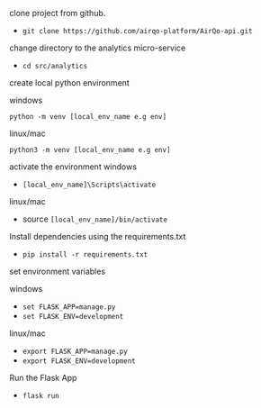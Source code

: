 clone project from github.
- `git clone https://github.com/airqo-platform/AirQo-api.git`

change directory to the analytics micro-service
- `cd src/analytics`

create local python environment

windows

`python -m venv [local_env_name e.g env]`

linux/mac

`python3 -m venv [local_env_name e.g env]`

activate the environment
windows
- `[local_env_name]\Scripts\activate`

linux/mac
- source `[local_env_name]/bin/activate`

Install dependencies using the requirements.txt
- `pip install -r requirements.txt`

set environment variables

windows
- `set FLASK_APP=manage.py`
- `set FLASK_ENV=development`

linux/mac
- `export FLASK_APP=manage.py`
- `export FLASK_ENV=development`


Run the Flask App
- `flask run`
